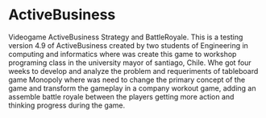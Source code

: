 # ActiveBusiness
Videogame ActiveBusiness Strategy and BattleRoyale.
This is a testing version 4.9 of ActiveBusiness created by two students of Engineering in computing and informatics where was create this game to workshop programing class in the university mayor of santiago, Chile.
Whe got four weeks to develop and analyze the problem and requeriments of tableboard game Monopoly where was need to change the primary concept of the game and transform the gameplay in a company workout game, adding an assemble battle royale between the players getting more action and thinking progress during the game.
